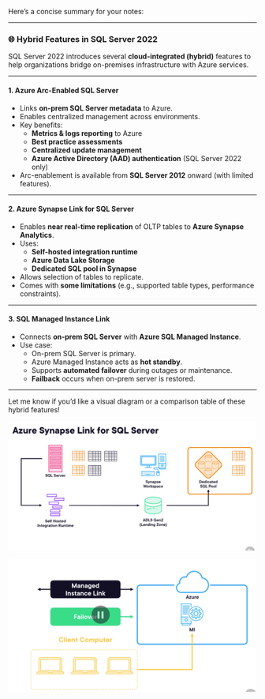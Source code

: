 Here’s a concise summary for your notes:

---

### 🌐 Hybrid Features in SQL Server 2022

SQL Server 2022 introduces several **cloud-integrated (hybrid)** features to help organizations bridge on-premises infrastructure with Azure services.

---

#### 1. **Azure Arc-Enabled SQL Server**

- Links **on-prem SQL Server metadata** to Azure.
- Enables centralized management across environments.
- Key benefits:
    - **Metrics & logs reporting** to Azure
    - **Best practice assessments**
    - **Centralized update management**
    - **Azure Active Directory (AAD) authentication** (SQL Server 2022 only)
- Arc-enablement is available from **SQL Server 2012** onward (with limited features).

---

#### 2. **Azure Synapse Link for SQL Server**

- Enables **near real-time replication** of OLTP tables to **Azure Synapse Analytics**.
- Uses:
    - **Self-hosted integration runtime**
    - **Azure Data Lake Storage**
    - **Dedicated SQL pool in Synapse**
- Allows selection of tables to replicate.
- Comes with **some limitations** (e.g., supported table types, performance constraints).

---

#### 3. **SQL Managed Instance Link**

- Connects **on-prem SQL Server** with **Azure SQL Managed Instance**.
- Use case:
    - On-prem SQL Server is primary.
    - Azure Managed Instance acts as **hot standby**.
    - Supports **automated failover** during outages or maintenance.
    - **Failback** occurs when on-prem server is restored.

---

Let me know if you’d like a visual diagram or a comparison table of these hybrid features!


![](attachments/Pasted%20image%2020250720000338.png)

![](attachments/Pasted%20image%2020250720000259.png)